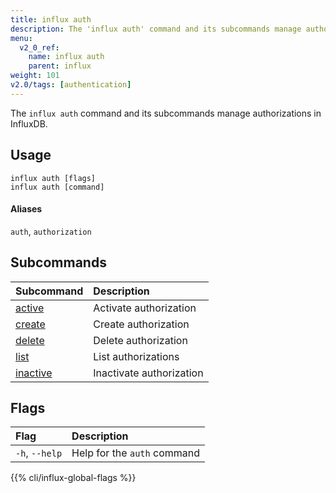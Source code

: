 ```yaml
---
title: influx auth
description: The 'influx auth' command and its subcommands manage authorizations in InfluxDB.
menu:
  v2_0_ref:
    name: influx auth
    parent: influx
weight: 101
v2.0/tags: [authentication]
---
```


The `influx auth` command and its subcommands manage authorizations in InfluxDB.

## Usage
```
influx auth [flags]
influx auth [command]
```

#### Aliases
`auth`, `authorization`

## Subcommands
| Subcommand                                           | Description              |
|:----------                                           |:-----------              |
| [active](/v2.0/reference/cli/influx/auth/active)     | Activate authorization   |
| [create](/v2.0/reference/cli/influx/auth/create)     | Create authorization     |
| [delete](/v2.0/reference/cli/influx/auth/delete)     | Delete authorization     |
| [list](/v2.0/reference/cli/influx/auth/list)         | List authorizations      |
| [inactive](/v2.0/reference/cli/influx/auth/inactive) | Inactivate authorization |

## Flags
| Flag           | Description                 |
|:----           |:-----------                 |
| `-h`, `--help` | Help for the `auth` command |

{{% cli/influx-global-flags %}}
